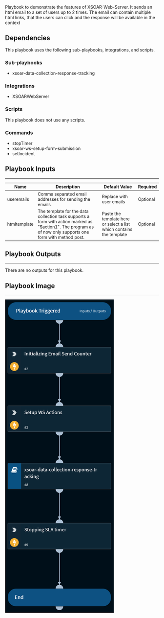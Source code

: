 Playbook to demonstrate the features of XSOAR-Web-Server. It sends an html email to a set of users up to 2 times. The email can contain multiple html links, that the users can click and the response will be available in the context


## Dependencies
This playbook uses the following sub-playbooks, integrations, and scripts.

### Sub-playbooks
* xsoar-data-collection-response-tracking

### Integrations
* XSOARWebServer

### Scripts
This playbook does not use any scripts.

### Commands
* stopTimer
* xsoar-ws-setup-form-submission
* setIncident

## Playbook Inputs
---

| **Name** | **Description** | **Default Value** | **Required** |
| --- | --- | --- | --- |
| useremails | Comma separated email addresses for sending the emails | Replace with user emails | Optional |
| htmltemplate | The template for the data collection task supports a form with action marked as "$action1". The program as of now only supports one form with method post. | Paste the template here or select a list which contains the template | Optional |

## Playbook Outputs
---
There are no outputs for this playbook.

## Playbook Image
---
![xsoar-email-data-collection](../Doc_files/xsoarwebserver-email-data-collection.png)